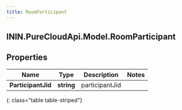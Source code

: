 ```yaml
---
title: RoomParticipant
---
```

## ININ.PureCloudApi.Model.RoomParticipant

## Properties

|Name | Type | Description | Notes|
|------------ | ------------- | ------------- | -------------|
| **ParticipantJid** | **string** | participantJid | |
{: class="table table-striped"}


